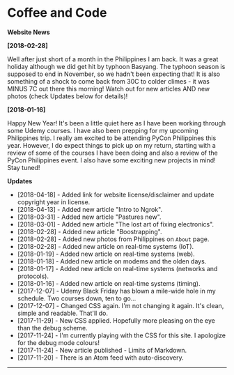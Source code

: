 # Coffee and Code

**Website News**

**[2018-02-28]**

Well after just short of a month in the Philippines I am back. It was
a great holiday although we did get hit by typhoon Basyang. The
typhoon season is supposed to end in November, so we hadn't been
expecting that! It is also something of a shock to come back from 30C
to colder climes - it was MINUS 7C out there this morning! Watch out
for new articles AND new photos (check Updates below for details)!

**[2018-01-16]**

Happy New Year! It's been a little quiet here as I have been working
through some Udemy courses. I have also been prepping for my upcoming
Philippines trip. I really am excited to be attending PyCon
Philippines this year. However, I do expect things to pick up on my
return, starting with a review of some of the courses I have been
doing and also a review of the PyCon Philippines event. I also have
some exciting new projects in mind! Stay tuned! 


**Updates**

* [2018-04-18] - Added link for website license/disclaimer and update copyright year in license. 
* [2018-04-13] - Added new article "Intro to Ngrok".
* [2018-03-31] - Added new article "Pastures new".
* [2018-03-01] - Added new article "The lost art of fixing electronics".
* [2018-02-28] - Added new article "Boostrapping".
* [2018-02-28] - Added new photos from Philippines on `About` page.
* [2018-02-28] - Added new article on real-time systems (IoT).
* [2018-01-19] - Added new article on real-time systems (web).
* [2018-01-18] - Added new article on modems and the olden days.
* [2018-01-17] - Added new article on real-time systems (networks and protocols).
* [2018-01-16] - Added new article on real-time systems (timing).
* [2017-12-07] - Udemy Black Friday has blown a mile-wide hole in my schedule. Two courses down, ten to go...
* [2017-12-07] - Changed CSS again. I'm not changing it again. It's clean, simple and readable. That'll do.
* [2017-11-29] - New CSS applied. Hopefully more pleasing on the eye than the debug scheme.
* [2017-11-24] - I'm currently playing with the CSS for this site. I apologize for the debug mode colours!
* [2017-11-24] - New article published - Limits of Markdown.
* [2017-11-20] - There is an Atom feed with auto-discovery.

---

